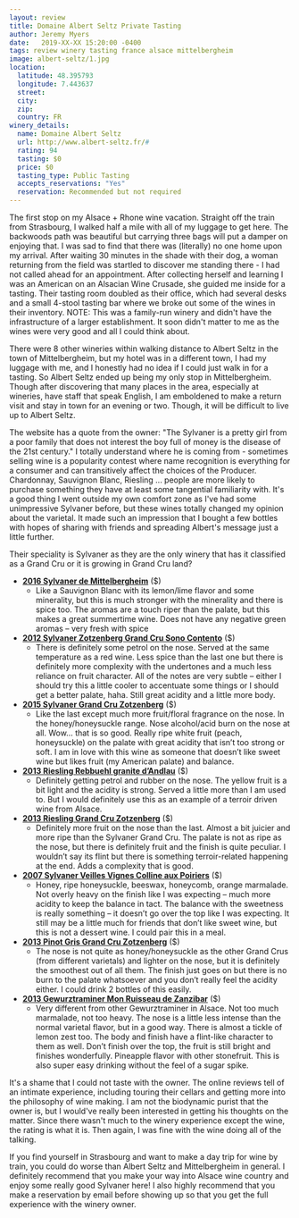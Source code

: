 ```yaml
---
layout: review
title: Domaine Albert Seltz Private Tasting
author: Jeremy Myers
date:   2019-XX-XX 15:20:00 -0400
tags: review winery tasting france alsace mittelbergheim
image: albert-seltz/1.jpg
location:
  latitude: 48.395793
  longitude: 7.443637
  street: 
  city: 
  zip: 
  country: FR
winery_details:
  name: Domaine Albert Seltz
  url: http://www.albert-seltz.fr/#
  rating: 94
  tasting: $0
  price: $0
  tasting_type: Public Tasting
  accepts_reservations: "Yes"
  reservation: Recommended but not required
---
```

The first stop on my Alsace + Rhone wine vacation.  Straight off the train from Strasbourg, I walked half a mile with all of my luggage to get here.  The backwoods path was beautiful but carrying three bags will put a damper on enjoying that.  I was sad to find that there was (literally) no one home upon my arrival.  After waiting 30 minutes in the shade with their dog, a woman returning from the field was startled to discover me standing there - I had not called ahead for an appointment.  After collecting herself and learning I was an American on an Alsacian Wine Crusade, she guided me inside for a tasting.  Their tasting room doubled as their office, which had several desks and a small 4-stool tasting bar where we broke out some of the wines in their inventory.  NOTE: This was a family-run winery and didn't have the infrastructure of a larger establishment.  It soon didn't matter to me as the wines were very good and all I could think about.

There were 8 other wineries within walking distance to Albert Seltz in the town of Mittelbergheim, but my hotel was in a different town, I had my luggage with me, and I honestly had no idea if I could just walk in for a tasting.  So Albert Seltz ended up being my only stop in Mittelbergheim.  Though after discovering that many places in the area, especially at wineries, have staff that speak English, I am emboldened to make a return visit and stay in town for an evening or two.  Though, it will be difficult to live up to Albert Seltz.  

The website has a quote from the owner: "The Sylvaner is a pretty girl from a poor family that does not interest the boy full of money is the disease of the 21st century."  I totally understand where he is coming from - sometimes selling wine is a popularity contest where name recognition is everything for a consumer and can transitively affect the choices of the Producer.  Chardonnay, Sauvignon Blanc, Riesling ... people are more likely to purchase something they have at least some tangential familiarity with.  It's a good thing I went outside my own comfort zone as I've had some unimpressive Sylvaner before, but these wines totally changed my opinion about the varietal.  It made such an impression that I bought a few bottles with hopes of sharing with friends and spreading Albert's message just a little further.  

Their speciality is Sylvaner as they are the only winery that has it classified as a Grand Cru or it is growing in Grand Cru land?  

* [**2016 Sylvaner de Mittelbergheim**]() ($)
  * Like a Sauvignon Blanc with its lemon/lime flavor and some minerality, but this is much stronger with the minerality and there is spice too.  The aromas are a touch riper than the palate, but this makes a great summertime wine.  Does not have any negative green aromas – very fresh with spice
* [**2012 Sylvaner Zotzenberg Grand Cru Sono Contento**]() ($)
  * There is definitely some petrol on the nose.  Served at the same temperature as a red wine.  Less spice than the last one but there is definitely more complexity with the undertones and a much less reliance on fruit character.  All of the notes are very subtle – either I should try this a little cooler to accentuate some things or I should get a better palate, haha.  Still great acidity and a little more body.
* [**2015 Sylvaner Grand Cru Zotzenberg**]() ($)
  * Like the last except much more fruit/floral fragrance on the nose.  In the honey/honeysuckle range.  Nose alcohol/acid burn on the nose at all.  Wow…  that is so good.  Really ripe white fruit (peach, honeysuckle) on the palate with great acidity that isn’t too strong or soft.  I am in love with this wine as someone that doesn’t like sweet wine but likes fruit (my American palate) and balance.  
* [**2013 Riesling Rebbuehl granite d’Andlau**]() ($)
  * Definitely getting petrol and rubber on the nose.  The yellow fruit is a bit light and the acidity is strong.  Served a little more than I am used to.  But I would definitely use this as an example of a terroir driven wine from Alsace.  
* [**2013 Riesling Grand Cru Zotzenberg**]() ($)
  * Definitely more fruit on the nose than the last.  Almost a bit juicier and more ripe than the Sylvaner Grand Cru.  The palate is not as ripe as the nose, but there is definitely fruit and the finish is quite peculiar.  I wouldn’t say its flint but there is something terroir-related happening at the end.  Adds a complexity that is good.  
* [**2007 Sylvaner Veilles Vignes Colline aux Poiriers**]() ($)
  * Honey, ripe honeysuckle, beeswax, honeycomb, orange marmalade.  Not overly heavy on the finish like I was expecting – much more acidity to keep the balance in tact.  The balance with the sweetness is really something – it doesn’t go over the top like I was expecting.  It still may be a little much for friends that don’t like sweet wine, but this is not a dessert wine.  I could pair this in a meal.  
* [**2013 Pinot Gris Grand Cru Zotzenberg**]() ($)
  * The nose is not quite as honey/honeysuckle as the other Grand Crus (from different varietals) and lighter on the nose, but it is definitely the smoothest out of all them.  The finish just goes on but there is no burn to the palate whatsoever and you don’t really feel the acidity either.  I could drink 2 bottles of this easily.
* [**2013 Gewurztraminer Mon Ruisseau de Zanzibar**]() ($)
  * Very different from other Gewurztraminer in Alsace.  Not too much marmalade, not too heavy.  The nose is a little less intense than the normal varietal flavor, but in a good way.  There is almost a tickle of lemon zest too.  The body and finish have a flint-like character to them as well.  Don’t finish over the top, the fruit is still bright and finishes wonderfully.  Pineapple flavor with other stonefruit.  This is also super easy drinking without the feel of a sugar spike.  

It's a shame that I could not taste with the owner.  The online reviews tell of an intimate experience, including touring their cellars and getting more into the philosophy of wine making.  I am not the biodynamic purist that the owner is, but I would've really been interested in getting his thoughts on the matter.  Since there wasn't much to the winery experience except the wine, the rating is what it is.  Then again, I was fine with the wine doing all of the talking.

If you find yourself in Strasbourg and want to make a day trip for wine by train, you could do worse than Albert Seltz and Mittelbergheim in general.  I definitely recommend that you make your way into Alsace wine country and enjoy some really good Sylvaner here!  I also highly recommend that you make a reservation by email before showing up so that you get the full experience with the winery owner.  
